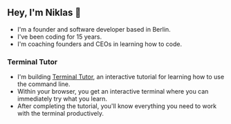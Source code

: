 ## Hey, I'm Niklas 👋

* I'm a founder and software developer based in Berlin.
* I've been coding for 15 years.
* I'm coaching founders and CEOs in learning how to code.

### Terminal Tutor

* I'm building [Terminal Tutor](https://www.terminaltutor.com), an interactive tutorial for learning how to use the command line.
* Within your browser, you get an interactive terminal where you can immediately try what you learn.
* After completing the tutorial, you'll know everything you need to work with the terminal productively.

<!--
**nikwen/nikwen** is a ✨ _special_ ✨ repository because its `README.md` (this file) appears on your GitHub profile.

Here are some ideas to get you started:

- 🔭 I’m currently working on ...
- 🌱 I’m currently learning ...
- 👯 I’m looking to collaborate on ...
- 🤔 I’m looking for help with ...
- 💬 Ask me about ...
- 📫 How to reach me: ...
- 😄 Pronouns: ...
- ⚡ Fun fact: ...
-->
